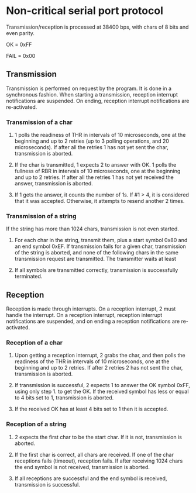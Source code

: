 # Non-critical serial port protocol

Transmission/reception is processed at 38400 bps, with chars of 8 bits and even parity.

OK = 0xFF

FAIL = 0x00

## Transmission

Transmission is performed on request by the program. It is done in a synchronous fashion. When starting a transmission, reception interrupt notifications are suspended. On ending, reception interrupt notifications are re-activated.

### Transmission of a char

1. 1 polls the readiness of THR in intervals of 10 microseconds, one at the beginning and up to 2 retries (up to 3 polling operations, and 20 microseconds). If after all the retries 1 has not yet sent the char, transmission is aborted.

2. If the char is transmitted, 1 expects 2 to answer with OK. 1 polls the fullness of RBR in intervals of 10 microseconds, one at the beginning and up to 2 retries. If after all the retries 1 has not yet received the answer, transmission is aborted.

3. If 1 gets the answer, it counts the number of 1s. If #1 > 4, it is considered that it was accepted. Otherwise, it attempts to resend another 2 times.

### Transmission of a string

If the string has more than 1024 chars, transmission is not even started.

1. For each char in the string, transmit them, plus a start symbol 0x80 and an end symbol 0xEF. If transmission fails for a given char, transmission of the string is aborted, and none of the following chars in the same transmission request are transmitted. The transmitter waits at least

2. If all symbols are transmitted correctly, transmission is successfully terminated.

## Reception

Reception is made through interrupts. On a reception interrupt, 2 must handle the interrupt. On a reception interrupt, reception interrupt notifications are suspended, and on ending a reception notifications are re-activated.

### Reception of a char

1. Upon getting a reception interrupt, 2 grabs the char, and then polls the readiness of the THR in intervals of 10 microseconds, one at the beginning and up to 2 retries. If after 2 retries 2 has not sent the char, transmission is aborted.

2. If transmission is successful, 2 expects 1 to answer the OK symbol 0xFF, using only step 1. to get the OK. If the received symbol has less or equal to 4 bits set to 1, transmission is aborted.

3. If the received OK has at least 4 bits set to 1 then it is accepted.

### Reception of a string

1. 2 expects the first char to be the start char. If it is not, transmission is aborted.

2. If the first char is correct, all chars are received. If one of the char receptions fails (timeout), reception fails. If after receiving 1024 chars the end symbol is not received, transmission is aborted.

3. If all receptions are successful and the end symbol is received, transmission is successful.
